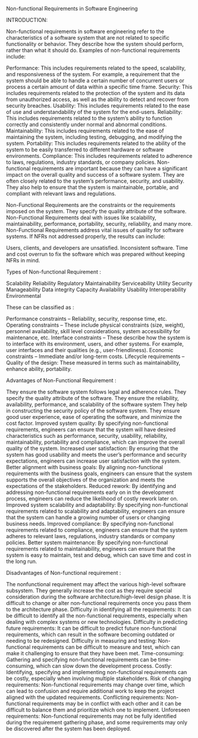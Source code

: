 Non-functional Requirements in Software Engineering

INTRODUCTION:

Non-functional requirements in software engineering refer to the characteristics of a software system that are not related to specific functionality or behavior. They describe how the system should perform, rather than what it should do. Examples of non-functional requirements include:

Performance: This includes requirements related to the speed, scalability, and responsiveness of the system. For example, a requirement that the system should be able to handle a certain number of concurrent users or process a certain amount of data within a specific time frame.
Security: This includes requirements related to the protection of the system and its data from unauthorized access, as well as the ability to detect and recover from security breaches.
Usability: This includes requirements related to the ease of use and understandability of the system for the end-users.
Reliability: This includes requirements related to the system’s ability to function correctly and consistently under normal and abnormal conditions.
Maintainability: This includes requirements related to the ease of maintaining the system, including testing, debugging, and modifying the system.
Portability: This includes requirements related to the ability of the system to be easily transferred to different hardware or software environments.
Compliance: This includes requirements related to adherence to laws, regulations, industry standards, or company policies.
Non-functional requirements are important because they can have a significant impact on the overall quality and success of a software system. They are often closely related to the system’s performance, security, and usability. They also help to ensure that the system is maintainable, portable, and compliant with relevant laws and regulations.

Non-Functional Requirements are the constraints or the requirements imposed on the system. They specify the quality attribute of the software. Non-Functional Requirements deal with issues like scalability, maintainability, performance, portability, security, reliability, and many more. Non-Functional Requirements address vital issues of quality for software systems. If NFRs not addressed properly, the results can include:

Users, clients, and developers are unsatisfied.
Inconsistent software.
Time and cost overrun to fix the software which was prepared without keeping NFRs in mind.

Types of Non-functional Requirement :

Scalability
Reliability
Regulatory
Maintainability
Serviceability
Utility
Security
Manageability
Data integrity
Capacity
Availability
Usability
Interoperability
Environmental

These can be classified as :

Performance constraints – Reliability, security, response time, etc.
Operating constraints – These include physical constraints (size, weight), personnel availability, skill level considerations, system accessibility for maintenance, etc.
Interface constraints – These describe how the system is to interface with its environment, users, and other systems. For example, user interfaces and their qualities (e.g., user-friendliness).
Economic constraints – Immediate and/or long-term costs.
Lifecycle requirements – Quality of the design: These measured in terms such as maintainability, enhance ability, portability.

Advantages of Non-Functional Requirement :

They ensure the software system follows legal and adherence rules.
They specify the quality attribute of the software.
They ensure the reliability, availability, performance, and scalability of the software system
They help in constructing the security policy of the software system.
They ensure good user experience, ease of operating the software, and minimize the cost factor.
Improved system quality: By specifying non-functional requirements, engineers can ensure that the system will have desired characteristics such as performance, security, usability, reliability, maintainability, portability and compliance, which can improve the overall quality of the system.
Increased user satisfaction: By ensuring that the system has good usability and meets the user’s performance and security expectations, engineers can increase user satisfaction with the system.
Better alignment with business goals: By aligning non-functional requirements with the business goals, engineers can ensure that the system supports the overall objectives of the organization and meets the expectations of the stakeholders.
Reduced rework: By identifying and addressing non-functional requirements early on in the development process, engineers can reduce the likelihood of costly rework later on.
Improved system scalability and adaptability: By specifying non-functional requirements related to scalability and adaptability, engineers can ensure that the system can handle a growing number of users or changing business needs.
Improved compliance: By specifying non-functional requirements related to compliance, engineers can ensure that the system adheres to relevant laws, regulations, industry standards or company policies.
Better system maintenance: By specifying non-functional requirements related to maintainability, engineers can ensure that the system is easy to maintain, test and debug, which can save time and cost in the long run.

Disadvantages of Non-functional requirement :

The nonfunctional requirement may affect the various high-level software subsystem.
They generally increase the cost as they require special consideration during the software architecture/high-level design phase.
It is difficult to change or alter non-functional requirements once you pass them to the architecture phase.
Difficulty in identifying all the requirements: It can be difficult to identify all the non-functional requirements, especially when dealing with complex systems or new technologies.
Difficulty in predicting future requirements: It can be difficult to predict future non-functional requirements, which can result in the software becoming outdated or needing to be redesigned.
Difficulty in measuring and testing: Non-functional requirements can be difficult to measure and test, which can make it challenging to ensure that they have been met.
Time-consuming: Gathering and specifying non-functional requirements can be time-consuming, which can slow down the development process.
Costly: Identifying, specifying and implementing non-functional requirements can be costly, especially when involving multiple stakeholders.
Risk of changing requirements: Non-functional requirements may change over time, which can lead to confusion and require additional work to keep the project aligned with the updated requirements.
Conflicting requirements: Non-functional requirements may be in conflict with each other and it can be difficult to balance them and prioritize which one to implement.
Unforeseen requirements: Non-functional requirements may not be fully identified during the requirement gathering phase, and some requirements may only be discovered after the system has been deployed.
